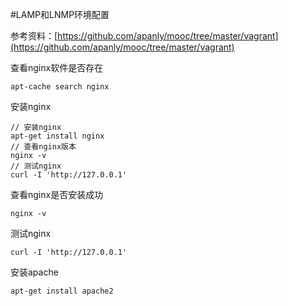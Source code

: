 #LAMP和LNMP环境配置

参考资料：[https://github.com/apanly/mooc/tree/master/vagrant](https://github.com/apanly/mooc/tree/master/vagrant)  

查看nginx软件是否存在
```
apt-cache search nginx
```

安装nginx
```
// 安装nginx
apt-get install nginx
// 查看nginx版本
nginx -v
// 测试nginx
curl -I 'http://127.0.0.1'
```

查看nginx是否安装成功
```
nginx -v
```

测试nginx
```
curl -I 'http://127.0.0.1'
```

安装apache
```
apt-get install apache2
```